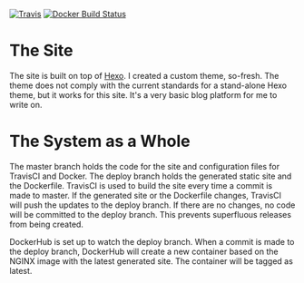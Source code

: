 [![Travis](https://img.shields.io/travis/BeerOnBeard/assorted-solutions-blog.svg?style=flat-square)](https://travis-ci.org/BeerOnBeard/assorted-solutions-blog)
[![Docker Build Status](https://img.shields.io/docker/build/BeerOnBeard/assorted-solutions-blog.svg?style=flat-square)](https://hub.docker.com/r/beeronbeard/assorted-solutions-blog/)

# The Site
The site is built on top of [Hexo](https://hexo.io). I created a custom theme, so-fresh. The theme does not comply with the current standards for a stand-alone Hexo theme, but it works for this site. It's a very basic blog platform for me to write on.

# The System as a Whole
The master branch holds the code for the site and configuration files for TravisCI and Docker. The deploy branch holds the generated static site and the Dockerfile. TravisCI is used to build the site every time a commit is made to master. If the generated site or the Dockerfile changes, TravisCI will push the updates to the deploy branch. If there are no changes, no code will be committed to the deploy branch. This prevents superfluous releases from being created.

DockerHub is set up to watch the deploy branch. When a commit is made to the deploy branch, DockerHub will create a new container based on the NGINX image with the latest generated site. The container will be tagged as latest.
